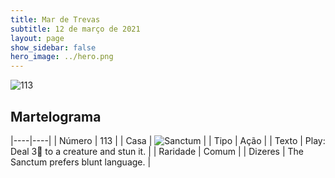 ```yaml
---
title: Mar de Trevas
subtitle: 12 de março de 2021
layout: page
show_sidebar: false
hero_image: ../hero.png
---
```


![113](https://cdn.keyforgegame.com/media/card_front/pt/496_113_QP7872JPX485_pt.png)

## Martelograma

|----|----|
| Número | 113 |
| Casa | ![Sanctum](https://archonarcana.com/images/thumb/c/c7/Sanctum.png/22px-Sanctum.png "Santuário") |
| Tipo | Ação |
| Texto | Play: Deal 3 to a creature and stun it. |
| Raridade | Comum |
| Dizeres | The Sanctum prefers blunt language. |
